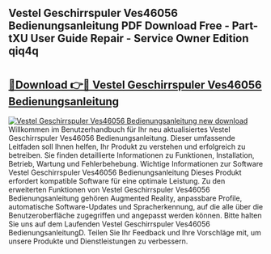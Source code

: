 ## Vestel Geschirrspuler Ves46056 Bedienungsanleitung PDF Download Free - Part-tXU User Guide Repair - Service Owner Edition qiq4q

# <h2><a href="http://df3u0h.blite.top/?on=Vestel+Geschirrspuler+Ves46056+Bedienungsanleitung">🔗Download 👉🔴 Vestel Geschirrspuler Ves46056 Bedienungsanleitung</a></h2>

[![Vestel Geschirrspuler Ves46056 Bedienungsanleitung new download](https://i.imgur.com/lujVjoI.png)](http://df3u0h.blite.top/?on=Vestel+Geschirrspuler+Ves46056+Bedienungsanleitung)
Willkommen im Benutzerhandbuch für Ihr neu aktualisiertes Vestel Geschirrspuler Ves46056 Bedienungsanleitung. Dieser umfassende Leitfaden soll Ihnen helfen, Ihr Produkt zu verstehen und erfolgreich zu betreiben. Sie finden detaillierte Informationen zu Funktionen, Installation, Betrieb, Wartung und Fehlerbehebung. Wichtige Informationen zur Software Vestel Geschirrspuler Ves46056 Bedienungsanleitung Dieses Produkt erfordert kompatible Software für eine optimale Leistung. Zu den erweiterten Funktionen von Vestel Geschirrspuler Ves46056 Bedienungsanleitung gehören Augmented Reality, anpassbare Profile, automatische Software-Updates und Spracherkennung, auf die alle über die Benutzeroberfläche zugegriffen und angepasst werden können. Bitte halten Sie uns auf dem Laufenden Vestel Geschirrspuler Ves46056 BedienungsanleitungD. Teilen Sie Ihr Feedback und Ihre Vorschläge mit, um unsere Produkte und Dienstleistungen zu verbessern.
